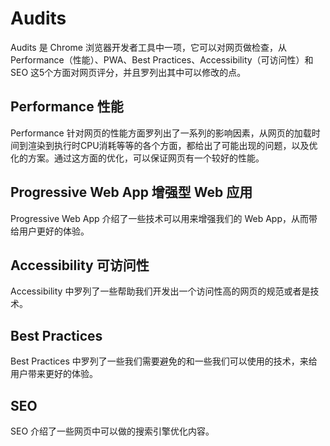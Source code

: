 # Audits
Audits 是 Chrome 浏览器开发者工具中一项，它可以对网页做检查，从 Performance（性能）、PWA、Best Practices、Accessibility（可访问性）和 SEO 这5个方面对网页评分，并且罗列出其中可以修改的点。

## Performance 性能
Performance 针对网页的性能方面罗列出了一系列的影响因素，从网页的加载时间到渲染到执行时CPU消耗等等的各个方面，都给出了可能出现的问题，以及优化的方案。通过这方面的优化，可以保证网页有一个较好的性能。

## Progressive Web App 增强型 Web 应用
Progressive Web App 介绍了一些技术可以用来增强我们的 Web App，从而带给用户更好的体验。

## Accessibility 可访问性
Accessibility 中罗列了一些帮助我们开发出一个访问性高的网页的规范或者是技术。

## Best Practices
Best Practices 中罗列了一些我们需要避免的和一些我们可以使用的技术，来给用户带来更好的体验。

## SEO
SEO 介绍了一些网页中可以做的搜索引擎优化内容。